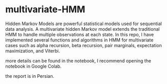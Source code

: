 # multivariate-HMM
Hidden Markov Models are powerful statistical models used for sequential data analysis. A multivariate hidden Markov model extends the traditional HMM to handle multiple observations at each state. In this repo, I have implemented several functions and algorithms in HMM for multivariate cases such as alpha recursion, beta recursion, pair marginals, expectation maximization, and Viterbi.

more details can be found in the notebook, I recommend opening the notebook in Google Colab.

the report is in Persian.
